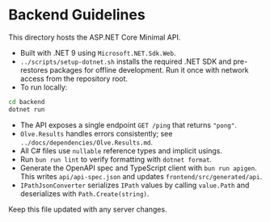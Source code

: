 # Backend Guidelines

This directory hosts the ASP.NET Core Minimal API.

- Built with .NET 9 using `Microsoft.NET.Sdk.Web`.
- `../scripts/setup-dotnet.sh` installs the required .NET SDK and pre-restores
  packages for offline development. Run it once with network access from the
  repository root.
- To run locally:

```bash
cd backend
dotnet run
```

- The API exposes a single endpoint `GET /ping` that returns `"pong"`.
- `Olve.Results` handles errors consistently; see `../docs/dependencies/Olve.Results.md`.
- All C# files use `nullable` reference types and implicit usings.
- Run `bun run lint` to verify formatting with `dotnet format`.
- Generate the OpenAPI spec and TypeScript client with `bun run apigen`.
  This writes `api/api-spec.json` and updates
  `frontend/src/generated/api`.
- `IPathJsonConverter` serializes `IPath` values by calling
  `value.Path` and deserializes with `Path.Create(string)`.

Keep this file updated with any server changes.
